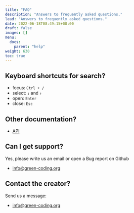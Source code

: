 ```yaml
---
title: "FAQ"
description: "Answers to frequently asked questions."
lead: "Answers to frequently asked questions."
date: 2022-06-18T08:49:15+00:00
draft: false
images: []
menu:
  docs:
    parent: "help"
weight: 630
toc: true
---
```



## Keyboard shortcuts for search?

- focus: `Ctrl + /`
- select: `↓` and `↑`
- open: `Enter`
- close: `Esc`

## Other documentation?

- [API](https://api.green-coding.org)

## Can I get support?

Yes, please write us an email or open a Bug report on Github
- [info@green-coding.org](mailto:info@green-coding.org)

## Contact the creator?

Send us a message:

- [info@green-coding.org](mailto:info@green-coding.org)
